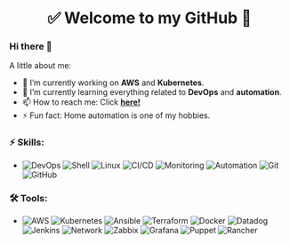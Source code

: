 <h1 align="center"> 
	✅ Welcome to my GitHub 🚀
</h1>

### Hi there 👋

<!--
**gb8may/gb8may** is a ✨ _special_ ✨ repository because its `README.md` (this file) appears on your GitHub profile.
-->

A little about me:

- 🔭  I’m currently working on **AWS** and **Kubernetes**.
- 🌱  I’m currently learning everything related to **DevOps** and **automation**.
- 📫  How to reach me: Click **[here!](https://www.linkedin.com/in/gb8may/)**
- ⚡  Fun fact: Home automation is one of my hobbies.

### ⚡ Skills:
- ![DevOps](https://img.shields.io/badge/-DevOps-yellowgreen) ![Shell](https://img.shields.io/badge/-Shell-181717?&logo=gnu%20bash&logoColor=FFFFFF) ![Linux](https://img.shields.io/badge/-Linux-0078D6?&logo=linux&logoColor=FFFFFF) ![CI/CD](https://img.shields.io/badge/-CI/CD-yellowgreen) ![Monitoring](https://img.shields.io/badge/-Monitoring-red) ![Automation](https://img.shields.io/badge/-Automation-green) ![Git](https://img.shields.io/badge/-Git-F05032?&logo=git&logoColor=FFFFFF) ![GitHub](https://img.shields.io/badge/-GitHub-181717?&logo=GitHub&logoColor=FFFFFF)

### 🛠 Tools:
- ![AWS](https://img.shields.io/badge/-AWS-FCC624?&logo=amazon%20aws&logoColor=FFFFFF) ![Kubernetes](https://img.shields.io/badge/-Kubernetes-007ACC?&logo=kubernetes&logoColor=FFFFFF) ![Ansible](https://img.shields.io/badge/-Ansible-181717?&logo=ansible&logoColor=FFFFFF) ![Terraform](https://img.shields.io/badge/-Terraform-blueviolet?&logo=terraform&logoColor=FFFFF) ![Docker](https://img.shields.io/badge/-Docker-20BEFF?&logo=docker&logoColor=FFFFFF) ![Datadog](https://img.shields.io/badge/-Datadog-blueviolet?&logo=Datadog&logoColor=FFFFFF) ![Jenkins](https://img.shields.io/badge/-Jenkins-F05032?&logo=Jenkins&logoColor=FFFFFF) ![Network](https://img.shields.io/badge/-Network-brightgreen?&logo=Network&logoColor=FFFFFF) ![Zabbix](https://img.shields.io/badge/-Zabbix-F05032?&logo=zabbix&logoColor=FFFFFF) ![Grafana](https://img.shields.io/badge/-Grafana-FB7A24?&logo=grafana&logoColor=FFFFFF)  ![Puppet](https://img.shields.io/badge/-Puppet-FCC624?&logo=puppet&logoColor=FFFFFF) ![Rancher](https://img.shields.io/badge/-Rancher-20BEFF?&logo=rancher&logoColor=FFFFFF)  
